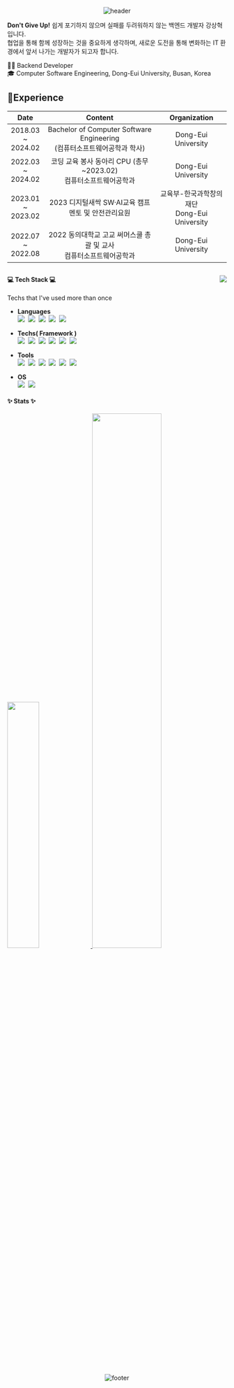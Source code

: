<div align="center">
  
  ![header](https://capsule-render.vercel.app/api?type=waving&color=99aabb&height=250&section=header&text=SangHyeok%20Kang&fontSize=70&animation=fadeIn&fontAlignY=38&descAlignY=51&descAlign=62)
</div>

<!-- ### 강상혁/Kang SangHyeok -->

**Don't Give Up!** 쉽게 포기하지 않으며 실패를 두려워하지 않는 백엔드 개발자 강상혁입니다. <br>
협업을 통해 함께 성장하는 것을 중요하게 생각하며, 새로운 도전을 통해 변화하는 IT 환경에서 앞서 나가는 개발자가 되고자 합니다. </br> 

🙋‍♂️ Backend Developer<br>
:mortar_board: Computer Software Engineering, Dong-Eui University, Busan, Korea <br>
## 📝Experience
<div align="center">
  
|Date|Content|Organization|
|:--:|:------------------------------------:|:---:|
|2018.03<br> ~ <br> 2024.02|Bachelor of Computer Software Engineering<br>(컴퓨터소프트웨어공학과 학사)|Dong-Eui University|
|2022.03<br> ~ <br> 2024.02|코딩 교육 봉사 동아리 CPU (총무 ~2023.02)<br>컴퓨터소프트웨어공학과|Dong-Eui University|
|2023.01<br> ~ <br> 2023.02|2023 디지털새싹 SW·AI교육 캠프<br>멘토 및 안전관리요원|교육부-한국과학창의재단<br>Dong-Eui University|
|2022.07<br> ~ <br> 2022.08|2022 동의대학교 고교 써머스쿨 총괄 및 교사<br>컴퓨터소프트웨어공학과|Dong-Eui University|

</div>

##

<img align="right" src="http://mazassumnida.wtf/api/v2/generate_badge?boj=tkdgur200002"/>
<!-- #### :clipboard: PortFolio
#### https://drive.google.com/file/d/1G2W4yp2kKyPjpZVm4gluqv3HKBFeoE5C/view?usp=sharing -->

#### :computer: Tech Stack :computer:
Techs that I've used more than once
</br>

- **Languages** </br>
<img src="https://img.shields.io/badge/Java-007396?style=flat-square&logo=Java&logoColor=white"/></a>&nbsp;
<img src="https://img.shields.io/badge/C-A8B9CC?style=flat-square&logo=C&logoColor=white"/></a>&nbsp;
<img src="https://img.shields.io/badge/HTML5-E34F26?style=flat-square&logo=HTML5&logoColor=white"/></a>&nbsp;
<img src="https://img.shields.io/badge/CSS3-1572B6?style=flat-square&logo=CSS3&logoColor=white"/></a>&nbsp; 
<img src="https://img.shields.io/badge/JavaScript-F7DF1E?style=flat-square&logo=JavaScript&logoColor=black"/></a>&nbsp;



- **Techs( Framework )** </br>
<img src="https://img.shields.io/badge/Arduino-00979D?style=flat-square&logo=Arduino&logoColor=white"/></a>&nbsp;
<img src="https://img.shields.io/badge/MySQL-4479A1?style=flat-square&logo=MySQL&logoColor=white"/></a>&nbsp;
<img src="https://img.shields.io/badge/Oracle-FF0000?style=flat-square&logo=Oracle&logoColor=white"/></a>&nbsp;
<img src="https://img.shields.io/badge/Spring-6DB33F?style=flat-square&logo=spring&logoColor=white"/></a>&nbsp;
<img src="https://img.shields.io/badge/Node.js-6CC24A?style=flat-square&logo=Node.js&logoColor=white"/></a>&nbsp;
<img src="https://img.shields.io/badge/Vue.js-42B883?style=flat-square&logo=Vue.js&logoColor=white"/></a>&nbsp; 

- **Tools**  </br>
<img src="https://img.shields.io/badge/Visual Studio-5C2D91?style=flat-square&logo=Visual Studio&logoColor=white"/></a>&nbsp;
<img src="https://img.shields.io/badge/Visual Studio Code-007ACC?style=flat-square&logo=Visual Studio Code&logoColor=white"/></a>&nbsp;
<img src="https://img.shields.io/badge/IntelliJ IDEA-000000?style=flat-square&logo=IntelliJ IDEA&logoColor=white"/></a>&nbsp;
<img src="https://img.shields.io/badge/Git-F05032?style=flat-square&logo=Git&logoColor=white"/></a>&nbsp;
<img src="https://img.shields.io/badge/GitHub-181717?style=flat-square&logo=GitHub&logoColor=white"/></a>&nbsp;
<img src="https://img.shields.io/badge/Apache NetBeans IDE-1B6AC6?style=flat-square&logo=Apache NetBeans IDE&logoColor=white"/></a>&nbsp;

- **OS**  </br>
<img src="https://img.shields.io/badge/Ubuntu-E95420?style=flat-square&logo=Ubuntu&logoColor=white"/></a>&nbsp;
<img src="https://img.shields.io/badge/Windows-0078D6?style=flat-square&logo=Windows&logoColor=white"/></a>&nbsp;


#### :sparkles: Stats :sparkles:
<a href="https://github.com/anuraghazra/github-readme-stats">
    <img src="https://github-readme-stats.vercel.app/api/top-langs/?username=Sanghyeok-Kang&layout=donut&show_icons=true" width=38% />
</a>    
<a href="https://github.com/anuraghazra/github-readme-stats">
  <img src="https://github-readme-stats.vercel.app/api?username=SangHyeok-Kang&show_icons=true" width=56% />
</a>



<div align="center">

![footer](https://capsule-render.vercel.app/api?type=waving&color=99aabb&height=90&section=footer&text=&animation=fadeIn&fontAlignY=38&descAlignY=51&descAlign=62)

</div>

<!--
**SangHyeok-Kang/SangHyeok-Kang** is a ✨ _special_ ✨ repository because its `README.md` (this file) appears on your GitHub profile.

Here are some ideas to get you started:

- 🔭 I’m currently working on ...
- 🌱 I’m currently learning ...
- 👯 I’m looking to collaborate on ...
- 🤔 I’m looking for help with ...
- 💬 Ask me about ...
- 📫 How to reach me: ...
- 😄 Pronouns: ...
- ⚡ Fun fact: ...
-->


